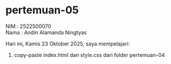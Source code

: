 # pertemuan-05

NIM : 2522500070<br>
Nama : Andin Alamanda Ningtyas<br>

Hari ini, Kamis 23 Oktober 2025, saya mempelajari:
<ol>
  <li>copy-paste index.html dan style.css dari folder pertemuan-04</li>
<ol>